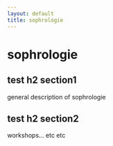 ```yaml
---
layout: default
title: sophrologie
---
```

# sophrologie

## test h2 section1

general description of sophrologie

## test h2 section2

workshops... etc etc